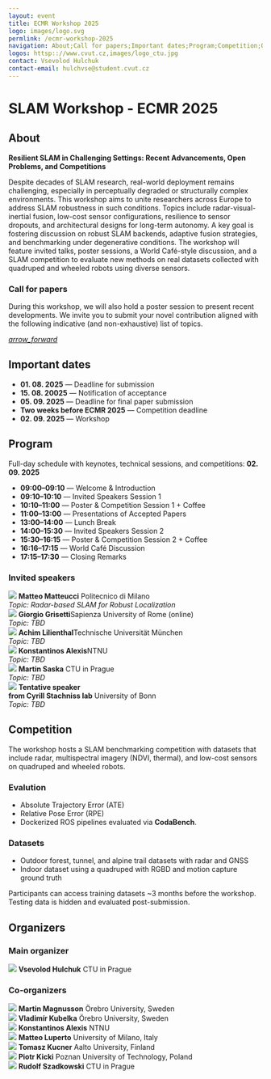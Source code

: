 ```yaml
---
layout: event
title: ECMR Workshop 2025
logo: images/logo.svg
permlink: /ecmr-workshop-2025
navigation: About;Call for papers;Important dates;Program;Competition;Organizers
logos: httsp:://www.cvut.cz,images/logo_ctu.jpg
contact: Vsevolod Hulchuk
contact-email: hulchvse@student.cvut.cz
---
```

<h1>SLAM Workshop - ECMR 2025</h1>

<h2 id="about">About</h2>
<div class="section-intro">
    <strong>Resilient SLAM in Challenging Settings: Recent Advancements, Open Problems, and Competitions</strong>
    <p>Despite decades of SLAM research, real-world deployment remains challenging, especially in perceptually degraded or structurally complex environments. This workshop aims to unite researchers across Europe to address SLAM robustness in such conditions. Topics include radar-visual-inertial fusion, low-cost sensor configurations, resilience to sensor dropouts, and architectural designs for long-term autonomy.
    A key goal is fostering discussion on robust SLAM backends, adaptive fusion strategies, and benchmarking under degenerative conditions. The workshop will feature invited talks, poster sessions, a World Café-style discussion, and a SLAM competition to evaluate new methods on real datasets collected with quadruped and wheeled robots using diverse sensors.
    </p>
</div>

<div class="cta">
    <div class="cta-text long">
        <h3 id="call-for-papers">Call for papers</h3>
        <p>During this workshop, we will also hold a poster session to present recent developments. 
        We invite you to submit your novel contribution aligned with the following indicative (and non-exhaustive) list of topics.</p>
    </div>   
    <div class="cta-link-button">
        <a href="mailto:hulchvse@student.cvut.cz?subject=ECMR Workshop 2025 - Submission"><i class="material-icons">arrow_forward</i></a>
    </div>
</div>

<h2 id="important-dates">Important dates</h2>
<div class="section-intro">
<ul>
<li><strong>01. 08. 2025</strong> — Deadline for submission</li>
<li><strong>15. 08. 20025</strong> — Notification of acceptance</li>
<li><strong>05. 09. 2025</strong> — Deadline for final paper submission</li>
<li><strong>Two weeks before ECMR 2025</strong> — Competition deadline</li>
<li><strong>02. 09. 2025</strong> — Workshop</li>
</ul>
</div>

<h2 id="program">Program</h2>
<div class="section-intro">
<p>Full-day schedule with keynotes, technical sessions, and competitions: <strong>02. 09. 2025</strong></p>
<ul>
<li><strong>09:00–09:10</strong> — Welcome & Introduction</li>
<li><strong>09:10–10:10</strong> — Invited Speakers Session 1</li>
<li><strong>10:10–11:00</strong> — Poster & Competition Session 1 + Coffee</li>
<li><strong>11:00–13:00</strong> — Presentations of Accepted Papers</li>
<li><strong>13:00–14:00</strong> — Lunch Break</li>
<li><strong>14:00–15:30</strong> — Invited Speakers Session 2</li>
<li><strong>15:30–16:15</strong> — Poster & Competition Session 2 + Coffee</li>
<li><strong>16:16–17:15</strong> — World Café Discussion</li>
<li><strong>17:15–17:30</strong> — Closing Remarks</li>
</ul>
</div>

<h3>Invited speakers</h3>
<div class="image-info-grid small">
    <div class="image-info-card">
        <img src="{{ 'images/placeholder.jpg' | absolute_url }}">                
        <strong>Matteo Matteucci</strong> Politecnico di Milano<br>
        <i>Topic: Radar-based SLAM for Robust Localization</i>
    </div>
    <!--  -->
    <div class="image-info-card">
        <img src="{{ 'images/placeholder.jpg' | absolute_url }}">                
        <strong>Giorgio Grisetti</strong>Sapienza University of Rome (online)<br>
        <i>Topic: TBD</i>
    </div>
    <!--  -->
    <div class="image-info-card">
        <img src="{{ 'images/placeholder.jpg' | absolute_url }}">                
        <strong>Achim Lilienthal</strong>Technische Universität München<br>
        <i>Topic: TBD</i>
    </div>
    <!--  -->
    <div class="image-info-card">
        <img src="{{ 'images/placeholder.jpg' | absolute_url }}">                
        <strong>Konstantinos Alexis</strong>NTNU<br>
        <i>Topic: TBD</i>
    </div>
    <!--  -->
    <div class="image-info-card">
        <img src="{{ 'images/placeholder.jpg' | absolute_url }}">                
        <strong>Martin Saska</strong>
CTU in Prague<br>
        <i>Topic: TBD</i>
    </div>
    <!--  -->
    <div class="image-info-card">
        <img src="{{ 'images/placeholder.jpg' | absolute_url }}">                
        <strong>Tentative speaker <br> from Cyrill Stachniss lab</strong>
University of Bonn<br>
        <i>Topic: TBD</i>
    </div>
</div>

<h2 id="competition">Competition</h2>
<div class="section-intro">
<p>The workshop hosts a SLAM benchmarking competition with datasets that include radar, multispectral imagery (NDVI, thermal), and low-cost sensors on quadruped and wheeled robots.</p>

<h3>Evalution</h3>
<ul>
<li>Absolute Trajectory Error (ATE)</li>
<li>Relative Pose Error (RPE)</li>
<li>Dockerized ROS pipelines evaluated via <strong>CodaBench</strong>.</li>
</ul>

<h3>Datasets</h3>
<ul>
<li>Outdoor forest, tunnel, and alpine trail datasets with radar and GNSS</li>
<li>Indoor dataset using a quadruped with RGBD and motion capture ground truth</li>
</ul>

<p>Participants can access training datasets ~3 months before the workshop. Testing data is hidden and evaluated post-submission.</p>
</div>


<h2 id="organizers">Organizers</h2>

<h3>Main organizer</h3>
<div class="image-info-grid">
    <div class="image-info-card">
        <img src="{{ 'images/placeholder.jpg' | absolute_url }}">                
        <strong>Vsevolod Hulchuk</strong>
CTU in Prague
    </div>
</div>

<h3>Co-organizers</h3>
<div class="image-info-grid small">
    <div class="image-info-card">
        <img src="{{ 'images/placeholder.jpg' | absolute_url }}">                
        <strong>Martin Magnusson</strong> 
Örebro University, Sweden
    </div>
    <!--  -->
    <div class="image-info-card">
        <img src="{{ 'images/placeholder.jpg' | absolute_url }}">                
        <strong>Vladimír Kubelka</strong> 
Örebro University, Sweden
    </div>
    <!--  -->
    <div class="image-info-card">
        <img src="{{ 'images/placeholder.jpg' | absolute_url }}">                
        <strong>Konstantinos Alexis</strong> NTNU
    </div>
    <!--  -->
    <div class="image-info-card">
        <img src="{{ 'images/placeholder.jpg' | absolute_url }}">                
        <strong>Matteo Luperto</strong> 
University of Milano, Italy
    </div>
    <!--  -->
    <div class="image-info-card">
        <img src="{{ 'images/placeholder.jpg' | absolute_url }}">                
        <strong>Tomasz Kucner</strong> 
Aalto University, Finland
    </div>
    <!--  -->
    <div class="image-info-card">
        <img src="{{ 'images/placeholder.jpg' | absolute_url }}">                
        <strong>Piotr Kicki</strong> 
Poznan University of Technology, Poland
    </div>
    <!--  -->
    <div class="image-info-card">
        <img src="{{ 'images/placeholder.jpg' | absolute_url }}">                
        <strong>Rudolf Szadkowski</strong> 
CTU in Prague
    </div>
</div>

